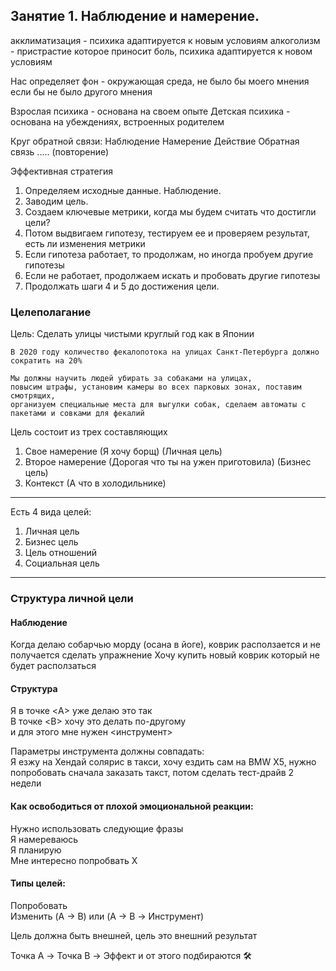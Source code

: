 ## Занятие 1. Наблюдение и намерение.

акклиматизация - психика адаптируется к новым условиям
алкоголизм - пристрастие которое приносит боль, психика адаптируется к новом условиям

Нас определяет фон - окружающая среда, не было бы моего мнения если бы не было другого мнения

Взрослая психика - основана на своем опыте
Детская психика - основана на убеждениях, встроенных родителем

Круг обратной связи:
Наблюдение
Намерение
Действие
Обратная связь
..... (повторение)

Эффективная стратегия
1. Определяем исходные данные. Наблюдение.
1. Заводим цель.
2. Создаем ключевые метрики, когда мы будем считать что достигли цели?
3. Потом выдвигаем гипотезу, тестируем ее и проверяем результат, есть ли изменения метрики
4. Если гипотеза работает, то продолжам, но иногда пробуем другие гипотезы
5. Если не работает, продолжаем искать и пробовать другие гипотезы
6. Продолжать шаги 4 и 5 до достижения цели.

### Целеполагание

Цель: Сделать улицы чистыми круглый год как в Японии
    
    В 2020 году количество фекалопотока на улицах Санкт-Петербурга должно сократить на 20%

    Мы должны научить людей убирать за собаками на улицах, 
    повысим штрафы, установим камеры во всех парковых зонах, поставим смотрящих, 
    организуем специальные места для выгулки собак, сделаем автоматы с пакетами и совками для фекалий

Цель состоит из трех составляющих

1. Свое намерение (Я хочу борщ) (Личная цель)
2. Второе намерение (Дорогая что ты на ужен приготовила) (Бизнес цель)
3. Контекст (А что в холодильнике)

---------------------------

Есть 4 вида целей:

1. Личная цель
2. Бизнес цель
3. Цель отношений
4. Социальная цель

---------------------------

### Структура личной цели

#### Наблюдение  
Когда делаю собарчью морду (осана в йоге), коврик расползается и не получается сделать упражнение
Хочу купить новый коврик который не будет расползаться

#### Структура  
Я в точке \<A\> уже делаю это так  
В точке \<B\> хочу это делать по-другому  
и для этого мне нужен \<инструмент\>

Параметры инструмента должны совпадать:  
Я езжу на Хендай солярис в такси, хочу ездить сам на BMW X5, нужно попробовать сначала заказать такст, потом сделать тест-драйв 2 недели

#### Как освободиться от плохой эмоциональной реакции:
Нужно использовать следующие фразы  
Я намереваюсь  
Я планирую  
Мне интересно попробвать X  

#### Типы целей: 
Попробовать  
Изменить (A -> B) или (A -> B -> Инструмент)

Цель должна быть внешней, цель это внешний результат

Точка A -> Точка B -> Эффект и от этого подбираются 🛠 